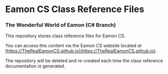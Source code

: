 # Eamon CS Class Reference Files
### The Wonderful World of Eamon (C# Branch)

This repository stores class reference files for Eamon CS.

You can access this content via the Eamon CS website located at [https://TheRealEamonCS.github.io](https://TheRealEamonCS.github.io).

The repository will be deleted and re-created each time the class reference documentation is generated.

